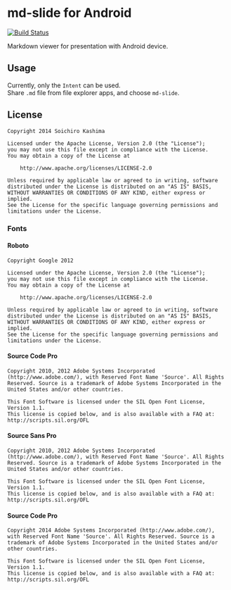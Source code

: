# md-slide for Android
[![Build Status](https://travis-ci.org/ksoichiro/md-slide-android.svg?branch=master)](https://travis-ci.org/ksoichiro/md-slide-android)

Markdown viewer for presentation with Android device.

## Usage

Currently, only the `Intent` can be used.  
Share `.md` file from file explorer apps, and choose `md-slide`.

## License

    Copyright 2014 Soichiro Kashima

    Licensed under the Apache License, Version 2.0 (the "License");
    you may not use this file except in compliance with the License.
    You may obtain a copy of the License at

        http://www.apache.org/licenses/LICENSE-2.0

    Unless required by applicable law or agreed to in writing, software
    distributed under the License is distributed on an "AS IS" BASIS,
    WITHOUT WARRANTIES OR CONDITIONS OF ANY KIND, either express or implied.
    See the License for the specific language governing permissions and
    limitations under the License.

### Fonts

#### Roboto

    Copyright Google 2012

    Licensed under the Apache License, Version 2.0 (the "License");
    you may not use this file except in compliance with the License.
    You may obtain a copy of the License at

        http://www.apache.org/licenses/LICENSE-2.0

    Unless required by applicable law or agreed to in writing, software
    distributed under the License is distributed on an "AS IS" BASIS,
    WITHOUT WARRANTIES OR CONDITIONS OF ANY KIND, either express or implied.
    See the License for the specific language governing permissions and
    limitations under the License.

#### Source Code Pro

    Copyright 2010, 2012 Adobe Systems Incorporated (http://www.adobe.com/), with Reserved Font Name 'Source'. All Rights Reserved. Source is a trademark of Adobe Systems Incorporated in the United States and/or other countries.

    This Font Software is licensed under the SIL Open Font License, Version 1.1.
    This license is copied below, and is also available with a FAQ at: http://scripts.sil.org/OFL

#### Source Sans Pro

    Copyright 2010, 2012 Adobe Systems Incorporated (http://www.adobe.com/), with Reserved Font Name 'Source'. All Rights Reserved. Source is a trademark of Adobe Systems Incorporated in the United States and/or other countries.

    This Font Software is licensed under the SIL Open Font License, Version 1.1.
    This license is copied below, and is also available with a FAQ at: http://scripts.sil.org/OFL

#### Source Code Pro

    Copyright 2014 Adobe Systems Incorporated (http://www.adobe.com/), with Reserved Font Name 'Source'. All Rights Reserved. Source is a trademark of Adobe Systems Incorporated in the United States and/or other countries.
    
    This Font Software is licensed under the SIL Open Font License, Version 1.1.
    This license is copied below, and is also available with a FAQ at: http://scripts.sil.org/OFL
